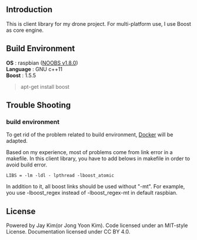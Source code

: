 ## Introduction  
  
This is client library for my drone project. For multi-platform use, I use Boost as core engine.


## Build Environment  

**OS** : raspbian ([NOOBS v1.8.0](https://www.raspberrypi.org/downloads/noobs/))  
**Language** : GNU c++11  
**Boost** : 1.5.5

> apt-get install boost  


## Trouble Shooting  

### build environment  

To get rid of the problem related to build environment, [Docker](https://www.docker.com/) will be adapted.

Based on my experience, most of problems come from link error in a makefile. In this client library, you have to add belows in makefile in order to avoid build error. 

	LIBS = -lm -ldl - lpthread -lboost_atomic  
	
In addition to it, all boost links should be used without "-mt". For example, you use -lboost_regex instead of -lboost_regex-mt in default raspbian.


## License   
Powered by Jay Kim(or Jong Yoon Kim). Code licensed under an MIT-style License. Documentation licensed under CC BY 4.0.
